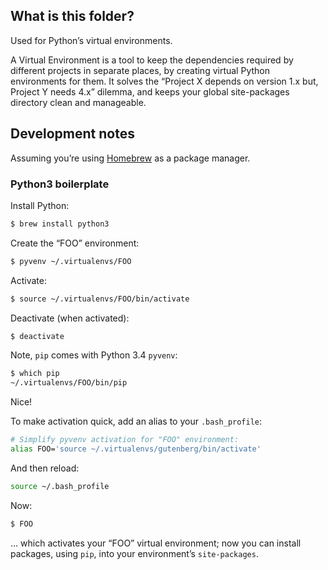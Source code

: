 ## What is this folder?

Used for Python’s virtual environments.

A Virtual Environment is a tool to keep the dependencies required by different projects in separate places, by creating virtual Python environments for them. It solves the “Project X depends on version 1.x but, Project Y needs 4.x” dilemma, and keeps your global site-packages directory clean and manageable.

## Development notes

Assuming you’re using [Homebrew](http://brew.sh/) as a package manager.

### Python3 boilerplate

Install Python:

```bash
$ brew install python3
```

Create the “FOO” environment:

```bash
$ pyvenv ~/.virtualenvs/FOO
```

Activate:

```bash
$ source ~/.virtualenvs/FOO/bin/activate
```

Deactivate (when activated):

```bash
$ deactivate
```

Note, `pip` comes with Python 3.4 `pyvenv`:

```bash
$ which pip
~/.virtualenvs/FOO/bin/pip
```

Nice!

To make activation quick, add an alias to your `.bash_profile`:

```bash
# Simplify pyvenv activation for "FOO" environment:
alias FOO='source ~/.virtualenvs/gutenberg/bin/activate'
```

And then reload:

```bash
source ~/.bash_profile
```

Now:

```bash
$ FOO
```

… which activates your “FOO” virtual environment; now you can install packages, using `pip`, into your environment’s `site-packages`.
